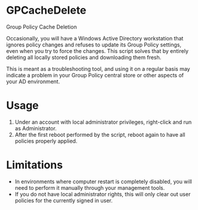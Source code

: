 # GPCacheDelete
Group Policy Cache Deletion

Occasionally, you will have a Windows Active Directory workstation that ignores policy changes and refuses to update its Group Policy settings, even when you try to force the changes. This script solves that by entirely deleting all locally stored policies and downloading them fresh.

This is meant as a troubleshooting tool, and using it on a regular basis may indicate a problem in your Group Policy central store or other aspects of your AD environment.

# Usage

1. Under an account with local administrator privileges, right-click and run as Administrator. 
2. After the first reboot performed by the script, reboot again to have all policies properly applied.

# Limitations

- In environments where computer restart is completely disabled, you will need to perform it manually through your management tools.
- If you do not have local administrator rights, this will only clear out user policies for the currently signed in user.

